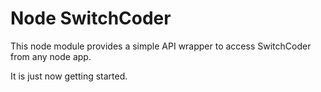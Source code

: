 # Node SwitchCoder

This node module provides a simple API wrapper to access SwitchCoder from any node app.  

It is just now getting started.